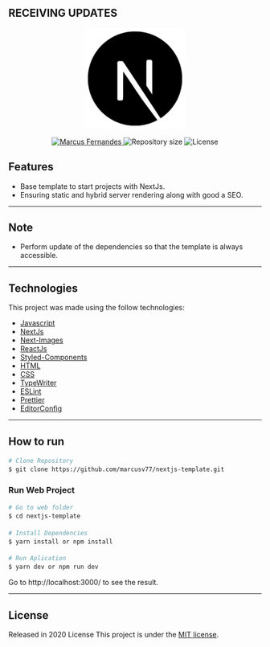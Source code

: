 ## RECEIVING UPDATES

<p align="center">
   <img src="./image/NextJs.png" alt="NextJs" width="200"/>
</p>

<p align="center">	
   <a href="https://www.linkedin.com/in/marcus-fernandes-f77/">
      <img alt="Marcus Fernandes" src="https://img.shields.io/badge/Marcus-000?style=flat&logo=linkedin&labelColor=000" />
   </a>
  <img alt="Repository size" src="https://img.shields.io/github/repo-size/marcusv77/nextjs-template?color=000&label=Repo%20size">
  <img alt="License" src="https://img.shields.io/badge/license-MIT-000">
</p>


## Features

* Base template to start projects with NextJs.
* Ensuring static and hybrid server rendering along with good a SEO.

---

## Note

* Perform update of the dependencies so that the template is always accessible.

---

## Technologies
This project was made using the follow technologies:
 
* [Javascript](https://www.javascript.com/)      
* [NextJs](https://nextjs.org/)
* [Next-Images](https://www.npmjs.com/package/next-images) 
* [ReactJs](https://reactjs.org/)    
* [Styled-Components](https://styled-components.com/)
* [HTML](https://html.com/)       
* [CSS](https://www.w3.org/Style/CSS/Overview.en.html)  
* [TypeWriter](https://www.npmjs.com/package/typewriter-effect)
* [ESLint](https://eslint.org/)
* [Prettier](https://prettier.io/)
* [EditorConfig](https://editorconfig.org/)

---

## How to run
```bash
# Clone Repository
$ git clone https://github.com/marcusv77/nextjs-template.git
```
### Run Web Project

```bash
# Go to web folder
$ cd nextjs-template

# Install Dependencies
$ yarn install or npm install

# Run Aplication
$ yarn dev or npm run dev
```
Go to http://localhost:3000/ to see the result.

---

## License

Released in 2020 License
This project is under the [MIT license](./LICENSE).
